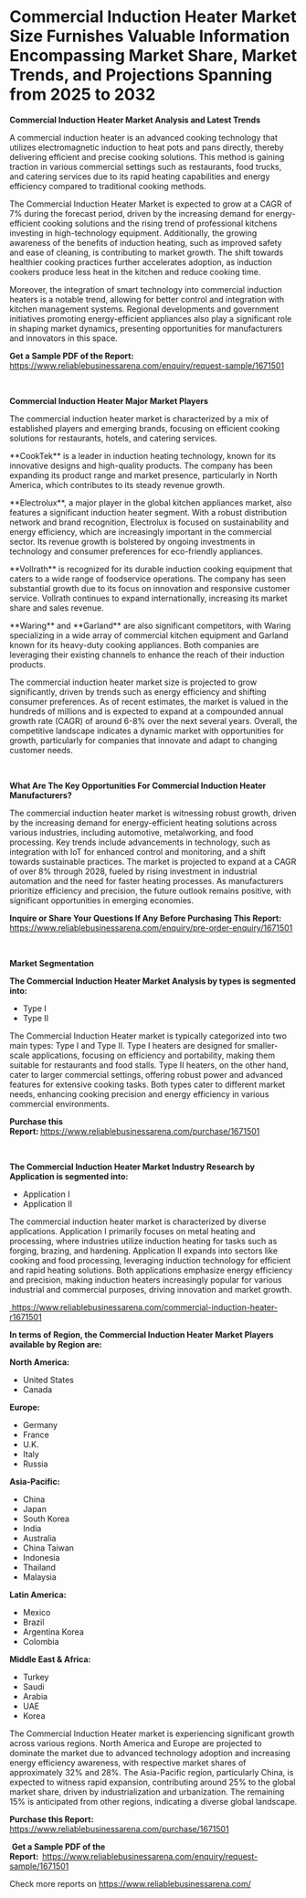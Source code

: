 <p><h1>Commercial Induction Heater Market Size Furnishes Valuable Information Encompassing Market Share, Market Trends, and Projections Spanning from 2025 to 2032</h1></p><p><strong>Commercial Induction Heater Market Analysis and Latest Trends</strong></p>
<p><p>A commercial induction heater is an advanced cooking technology that utilizes electromagnetic induction to heat pots and pans directly, thereby delivering efficient and precise cooking solutions. This method is gaining traction in various commercial settings such as restaurants, food trucks, and catering services due to its rapid heating capabilities and energy efficiency compared to traditional cooking methods.</p><p>The Commercial Induction Heater Market is expected to grow at a CAGR of 7% during the forecast period, driven by the increasing demand for energy-efficient cooking solutions and the rising trend of professional kitchens investing in high-technology equipment. Additionally, the growing awareness of the benefits of induction heating, such as improved safety and ease of cleaning, is contributing to market growth. The shift towards healthier cooking practices further accelerates adoption, as induction cookers produce less heat in the kitchen and reduce cooking time.</p><p>Moreover, the integration of smart technology into commercial induction heaters is a notable trend, allowing for better control and integration with kitchen management systems. Regional developments and government initiatives promoting energy-efficient appliances also play a significant role in shaping market dynamics, presenting opportunities for manufacturers and innovators in this space.</p></p>
<p><strong>Get a Sample PDF of the Report:&nbsp;</strong> <a href="https://www.reliablebusinessarena.com/enquiry/request-sample/1671501?utm_campaign=2958&utm_medium=2&utm_source=Github&utm_content=ia&utm_term=25032025&utm_id=commercial-induction-heater">https://www.reliablebusinessarena.com/enquiry/request-sample/1671501</a></p>
<p>&nbsp;</p>
<p><strong>Commercial Induction Heater Major Market Players</strong></p>
<p><p>The commercial induction heater market is characterized by a mix of established players and emerging brands, focusing on efficient cooking solutions for restaurants, hotels, and catering services.</p><p>**CookTek** is a leader in induction heating technology, known for its innovative designs and high-quality products. The company has been expanding its product range and market presence, particularly in North America, which contributes to its steady revenue growth.</p><p>**Electrolux**, a major player in the global kitchen appliances market, also features a significant induction heater segment. With a robust distribution network and brand recognition, Electrolux is focused on sustainability and energy efficiency, which are increasingly important in the commercial sector. Its revenue growth is bolstered by ongoing investments in technology and consumer preferences for eco-friendly appliances.</p><p>**Vollrath** is recognized for its durable induction cooking equipment that caters to a wide range of foodservice operations. The company has seen substantial growth due to its focus on innovation and responsive customer service. Vollrath continues to expand internationally, increasing its market share and sales revenue.</p><p>**Waring** and **Garland** are also significant competitors, with Waring specializing in a wide array of commercial kitchen equipment and Garland known for its heavy-duty cooking appliances. Both companies are leveraging their existing channels to enhance the reach of their induction products.</p><p>The commercial induction heater market size is projected to grow significantly, driven by trends such as energy efficiency and shifting consumer preferences. As of recent estimates, the market is valued in the hundreds of millions and is expected to expand at a compounded annual growth rate (CAGR) of around 6-8% over the next several years. Overall, the competitive landscape indicates a dynamic market with opportunities for growth, particularly for companies that innovate and adapt to changing customer needs.</p></p>
<p>&nbsp;</p>
<p><strong>What Are The Key Opportunities For Commercial Induction Heater Manufacturers?</strong></p>
<p><p>The commercial induction heater market is witnessing robust growth, driven by the increasing demand for energy-efficient heating solutions across various industries, including automotive, metalworking, and food processing. Key trends include advancements in technology, such as integration with IoT for enhanced control and monitoring, and a shift towards sustainable practices. The market is projected to expand at a CAGR of over 8% through 2028, fueled by rising investment in industrial automation and the need for faster heating processes. As manufacturers prioritize efficiency and precision, the future outlook remains positive, with significant opportunities in emerging economies.</p></p>
<p><strong>Inquire or Share Your Questions If Any Before Purchasing This Report:</strong> <a href="https://www.reliablebusinessarena.com/enquiry/pre-order-enquiry/1671501?utm_campaign=2958&utm_medium=2&utm_source=Github&utm_content=ia&utm_term=25032025&utm_id=commercial-induction-heater">https://www.reliablebusinessarena.com/enquiry/pre-order-enquiry/1671501</a></p>
<p>&nbsp;</p>
<p><strong>Market Segmentation</strong></p>
<p><strong>The Commercial Induction Heater Market Analysis by types is segmented into:</strong></p>
<p><ul><li>Type I</li><li>Type II</li></ul></p>
<p><p>The Commercial Induction Heater market is typically categorized into two main types: Type I and Type II. Type I heaters are designed for smaller-scale applications, focusing on efficiency and portability, making them suitable for restaurants and food stalls. Type II heaters, on the other hand, cater to larger commercial settings, offering robust power and advanced features for extensive cooking tasks. Both types cater to different market needs, enhancing cooking precision and energy efficiency in various commercial environments.</p></p>
<p><strong>Purchase this Report:&nbsp;</strong><a href="https://www.reliablebusinessarena.com/purchase/1671501?utm_campaign=2958&utm_medium=2&utm_source=Github&utm_content=ia&utm_term=25032025&utm_id=commercial-induction-heater">https://www.reliablebusinessarena.com/purchase/1671501</a></p>
<p>&nbsp;</p>
<p><strong>The Commercial Induction Heater Market Industry Research by Application is segmented into:</strong></p>
<p><ul><li>Application I</li><li>Application II</li></ul></p>
<p><p>The commercial induction heater market is characterized by diverse applications. Application I primarily focuses on metal heating and processing, where industries utilize induction heating for tasks such as forging, brazing, and hardening. Application II expands into sectors like cooking and food processing, leveraging induction technology for efficient and rapid heating solutions. Both applications emphasize energy efficiency and precision, making induction heaters increasingly popular for various industrial and commercial purposes, driving innovation and market growth.</p></p>
<p><a href="https://www.reliablebusinessarena.com/commercial-induction-heater-r1671501?utm_campaign=2958&utm_medium=2&utm_source=Github&utm_content=ia&utm_term=25032025&utm_id=commercial-induction-heater">&nbsp;https://www.reliablebusinessarena.com/commercial-induction-heater-r1671501</a></p>
<p><strong>In terms of Region, the Commercial Induction Heater Market Players available by Region are:</strong></p>
<p>
    <p> <strong> North America: </strong>
        <ul>
            <li>United States</li>
            <li>Canada</li>
        </ul>
        </p> 
    <p> <strong> Europe: </strong>
        <ul>
            <li>Germany</li>
            <li>France</li>
            <li>U.K.</li>
            <li>Italy</li>
            <li>Russia</li>
        </ul>
        </p> 
    <p> <strong> Asia-Pacific: </strong>
        <ul>
            <li>China</li>
            <li>Japan</li>
            <li>South Korea</li>
            <li>India</li>
            <li>Australia</li>
            <li>China Taiwan</li>
            <li>Indonesia</li>
            <li>Thailand</li>
            <li>Malaysia</li>
        </ul>
        </p> 
    <p> <strong> Latin America: </strong>
        <ul>
            <li>Mexico</li>
            <li>Brazil</li>
            <li>Argentina Korea</li>
            <li>Colombia</li>
        </ul>
        </p> 
    <p> <strong> Middle East & Africa: </strong>
        <ul>
            <li>Turkey</li>
            <li>Saudi</li>
            <li>Arabia</li>
            <li>UAE</li>
            <li>Korea</li>
        </ul>
    </p>
    </p>
<p><p>The Commercial Induction Heater market is experiencing significant growth across various regions. North America and Europe are projected to dominate the market due to advanced technology adoption and increasing energy efficiency awareness, with respective market shares of approximately 32% and 28%. The Asia-Pacific region, particularly China, is expected to witness rapid expansion, contributing around 25% to the global market share, driven by industrialization and urbanization. The remaining 15% is anticipated from other regions, indicating a diverse global landscape.</p></p>
<p><strong>Purchase this Report: </strong><a href="https://www.reliablebusinessarena.com/purchase/1671501?utm_campaign=2958&utm_medium=2&utm_source=Github&utm_content=ia&utm_term=25032025&utm_id=commercial-induction-heater">https://www.reliablebusinessarena.com/purchase/1671501</a></p>
<p>&nbsp;<strong>Get a Sample PDF of the Report:&nbsp;&nbsp;</strong><a href="https://www.reliablebusinessarena.com/enquiry/request-sample/1671501?utm_campaign=2958&utm_medium=2&utm_source=Github&utm_content=ia&utm_term=25032025&utm_id=commercial-induction-heater">https://www.reliablebusinessarena.com/enquiry/request-sample/1671501</a></p>
<p><strong></strong></p>
<p>Check more reports on <a href="https://www.reliablebusinessarena.com/?utm_campaign=2958&utm_medium=2&utm_source=Github&utm_content=ia&utm_term=25032025&utm_id=commercial-induction-heater">https://www.reliablebusinessarena.com/</a></p>